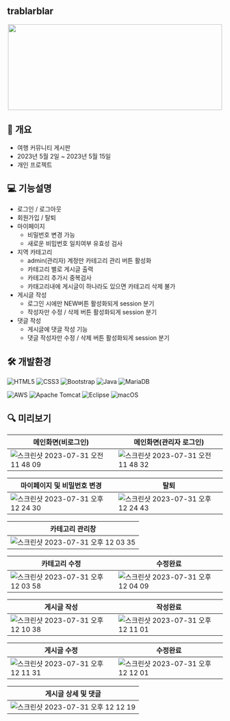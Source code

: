 ## trablarblar
<p align="center">
  <img src="https://github.com/huiju0502/trablarblar/assets/133737044/51f60afe-5719-49f1-9aef-0b55be5d8c89" width="500" height="200">
</p>

## 📝 개요
- 여행 커뮤니티 게시판
- 2023년 5월 2일 ~ 2023년 5월 15일
- 개인 프로젝트

## 💻 기능설명
- 로그인 / 로그아웃
- 회원가입 / 탈퇴
- 마이페이지
  - 비밀번호 변경 가능
  - 새로운 비밉번호 일치여부 유효성 검사
- 지역 카테고리
  - admin(관리자) 계정만 카테고리 관리 버튼 활성화  
  - 카테고리 별로 게시글 출력
  - 카테고리 추가시 중복검사
  - 카태고리내에 게시글이 하나라도 있으면 카테고리 삭제 불가
- 게시글 작성
  - 로그인 시에만 NEW버튼 활성화되게 session 분기
  - 작성자만 수정 / 삭제 버튼 활성화되게 session 분기
- 댓글 작성
  -  게시글에 댓글 작성 기능
  -  댓글 작성자만 수정 / 삭제 버튼 활성화되게 session 분기
    
## 🛠 개발환경
![HTML5](https://img.shields.io/badge/html5-%23E34F26.svg?style=for-the-badge&logo=html5&logoColor=white)
![CSS3](https://img.shields.io/badge/css3-%231572B6.svg?style=for-the-badge&logo=css3&logoColor=white)
![Bootstrap](https://img.shields.io/badge/bootstrap-%238511FA.svg?style=for-the-badge&logo=bootstrap&logoColor=white)
![Java](https://img.shields.io/badge/java-%23ED8B00.svg?style=for-the-badge&logo=openjdk&logoColor=white)
![MariaDB](https://img.shields.io/badge/MariaDB-003545?style=for-the-badge&logo=mariadb&logoColor=white)

![AWS](https://img.shields.io/badge/AWS-%23FF9900.svg?style=for-the-badge&logo=amazon-aws&logoColor=white)
![Apache Tomcat](https://img.shields.io/badge/apache%20tomcat-%23F8DC75.svg?style=for-the-badge&logo=apache-tomcat&logoColor=black)
![Eclipse](https://img.shields.io/badge/Eclipse-FE7A16.svg?style=for-the-badge&logo=Eclipse&logoColor=white)
![macOS](https://img.shields.io/badge/mac%20os-000000?style=for-the-badge&logo=macos&logoColor=F0F0F0)


## 🔍 미리보기
|메인화면(비로그인)|메인화면(관리자 로그인)|
|---|---|
|![스크린샷 2023-07-31 오전 11 48 09](https://github.com/huiju0502/trablarblar/assets/133737044/5381ff48-5dc9-4f94-ad32-f68d8dd0b1b8)|![스크린샷 2023-07-31 오전 11 48 32](https://github.com/huiju0502/trablarblar/assets/133737044/e13ac3e0-589a-4e98-8c00-950d2f5b76ac)|

|마이페이지 및 비밀번호 변경|탈퇴|
|---|---|
|![스크린샷 2023-07-31 오후 12 24 30](https://github.com/huiju0502/trablarblar/assets/133737044/1bba3162-c76b-40d9-9016-ce7e2dfabef8)|![스크린샷 2023-07-31 오후 12 24 43](https://github.com/huiju0502/trablarblar/assets/133737044/a3a1bacc-16a3-4d7e-8c4a-0753198e1ded)|

|카테고리 관리창|
|---|
|![스크린샷 2023-07-31 오후 12 03 35](https://github.com/huiju0502/trablarblar/assets/133737044/105dbb9d-32bf-4561-b1e9-428aa9bf3d6d)|

|카테고리 수정|수정완료|
|---|---|
|![스크린샷 2023-07-31 오후 12 03 58](https://github.com/huiju0502/trablarblar/assets/133737044/967bb3ce-6bb3-4549-ba25-34e3dd2f9456)|![스크린샷 2023-07-31 오후 12 04 09](https://github.com/huiju0502/trablarblar/assets/133737044/5edeb13c-f584-4f7d-b939-59568b3000c1)|

|게시글 작성|작성완료|
|---|---|
|![스크린샷 2023-07-31 오후 12 10 38](https://github.com/huiju0502/trablarblar/assets/133737044/f77360f8-40da-4a19-b985-6f8e16e170f0)|![스크린샷 2023-07-31 오후 12 11 01](https://github.com/huiju0502/trablarblar/assets/133737044/c11ab4ff-2028-451f-bbf1-2e9b9ef59954)|

|게시글 수정|수정완료|
|---|---|
|![스크린샷 2023-07-31 오후 12 11 31](https://github.com/huiju0502/trablarblar/assets/133737044/54c9a0c4-ee52-45c0-a591-de18d2f24105)|![스크린샷 2023-07-31 오후 12 12 01](https://github.com/huiju0502/trablarblar/assets/133737044/cc575611-cba9-49ce-b614-2e5a6005e5f7)|

|게시글 상세 및 댓글|
|---|
|![스크린샷 2023-07-31 오후 12 12 19](https://github.com/huiju0502/trablarblar/assets/133737044/65ba56f4-bc01-4aa7-8e97-c7a57acde70f)|
